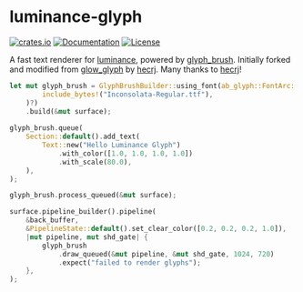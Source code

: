 
# luminance-glyph

[![crates.io](https://img.shields.io/crates/v/luminance-glyph.svg)](https://crates.io/crates/luminance-glyph)
[![Documentation](https://docs.rs/luminance-glyph/badge.svg)](https://docs.rs/luminance-glyph)
[![License](https://img.shields.io/crates/l/luminance-glyph.svg)](https://github.com/JohnDoneth/luminance-glyph/blob/master/LICENSE)

A fast text renderer for [luminance](https://github.com/phaazon/luminance-rs), powered by [glyph_brush](https://github.com/alexheretic/glyph-brush/tree/master/glyph-brush). Initially forked and modified from [glow_glyph](https://github.com/hecrj/glow_glyph) by [hecrj](https://github.com/hecrj). Many thanks to [hecrj](https://github.com/hecrj)!

```rust
let mut glyph_brush = GlyphBrushBuilder::using_font(ab_glyph::FontArc::try_from_slice(
        include_bytes!("Inconsolata-Regular.ttf"),
    )?)
    .build(&mut surface);
    
glyph_brush.queue(
    Section::default().add_text(
        Text::new("Hello Luminance Glyph")
            .with_color([1.0, 1.0, 1.0, 1.0])
            .with_scale(80.0),
    ),
);

glyph_brush.process_queued(&mut surface);

surface.pipeline_builder().pipeline(
    &back_buffer,
    &PipelineState::default().set_clear_color([0.2, 0.2, 0.2, 1.0]),
    |mut pipeline, mut shd_gate| {
        glyph_brush
            .draw_queued(&mut pipeline, &mut shd_gate, 1024, 720)
            .expect("failed to render glyphs");
    },
);
```